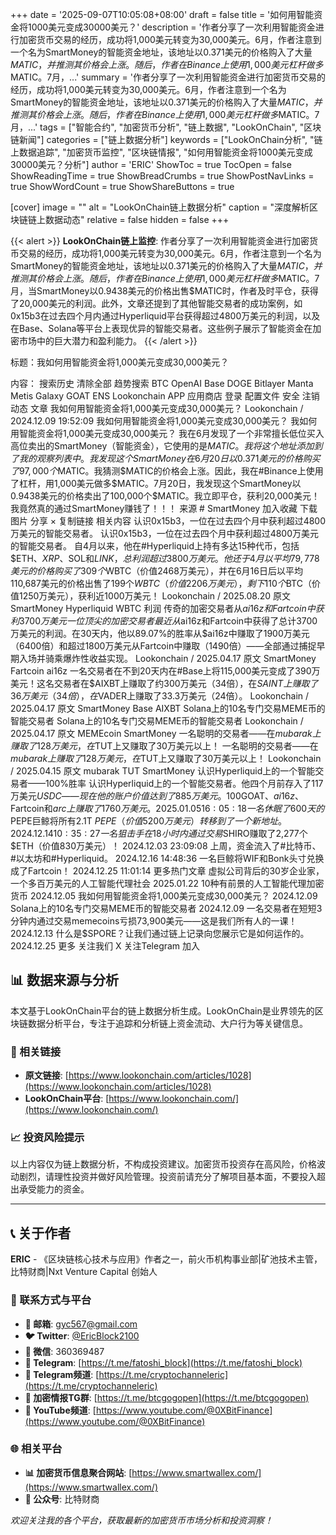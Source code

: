 +++
date = '2025-09-07T10:05:08+08:00'
draft = false
title = '如何用智能资金将1000美元变成30000美元？'
description = '作者分享了一次利用智能资金进行加密货币交易的经历，成功将1,000美元转变为30,000美元。6月，作者注意到一个名为SmartMoney的智能资金地址，该地址以0.371美元的价格购入了大量$MATIC，并推测其价格会上涨。随后，作者在Binance上使用1,000美元杠杆做多$MATIC。7月，...'
summary = '作者分享了一次利用智能资金进行加密货币交易的经历，成功将1,000美元转变为30,000美元。6月，作者注意到一个名为SmartMoney的智能资金地址，该地址以0.371美元的价格购入了大量$MATIC，并推测其价格会上涨。随后，作者在Binance上使用1,000美元杠杆做多$MATIC。7月，...'
tags = ["智能合约", "加密货币分析", "链上数据", "LookOnChain", "区块链新闻"]
categories = ["链上数据分析"]
keywords = ["LookOnChain分析", "链上数据追踪", "加密货币监控", "区块链情报", "如何用智能资金将1000美元变成30000美元？分析"]
author = 'ERIC'
ShowToc = true
TocOpen = false
ShowReadingTime = true
ShowBreadCrumbs = true
ShowPostNavLinks = true
ShowWordCount = true
ShowShareButtons = true

[cover]
image = ""
alt = "LookOnChain链上数据分析"
caption = "深度解析区块链链上数据动态"
relative = false
hidden = false
+++

{{< alert >}}
**LookOnChain链上监控**: 作者分享了一次利用智能资金进行加密货币交易的经历，成功将1,000美元转变为30,000美元。6月，作者注意到一个名为SmartMoney的智能资金地址，该地址以0.371美元的价格购入了大量$MATIC，并推测其价格会上涨。随后，作者在Binance上使用1,000美元杠杆做多$MATIC。7月，当SmartMoney以0.9438美元的价格出售$MATIC时，作者及时平仓，获得了20,000美元的利润。此外，文章还提到了其他智能交易者的成功案例，如0x15b3在过去四个月内通过Hyperliquid平台获得超过4800万美元的利润，以及在Base、Solana等平台上表现优异的智能交易者。这些例子展示了智能资金在加密市场中的巨大潜力和盈利能力。
{{< /alert >}}

标题：我如何用智能资金将1,000美元变成30,000美元？

内容：
搜索历史 清除全部 趋势搜索 BTC OpenAI Base DOGE Bitlayer Manta Metis Galaxy GOAT ENS Lookonchain APP 应用商店 登录 配置文件 安全 注销 动态 文章 我如何用智能资金将1,000美元变成30,000美元？ Lookonchain / 2024.12.09 19:52:09 我如何用智能资金将1,000美元变成30,000美元？ 我如何用智能资金将1,000美元变成30,000美元？ 我在6月发现了一个非常擅长低位买入高位卖出的SmartMoney（智能资金），它使用的是$MATIC。我将这个地址添加到了我的观察列表中。我发现这个SmartMoney在6月20日以0.371美元的价格购买了97,000个$MATIC。我猜测$MATIC的价格会上涨。因此，我在#Binance上使用了杠杆，用1,000美元做多$MATIC。7月20日，我发现这个SmartMoney以0.9438美元的价格卖出了100,000个$MATIC。我立即平仓，获利20,000美元！我竟然真的通过SmartMoney赚钱了！！！ 来源 # SmartMoney 加入收藏 下载图片 分享 × 复制链接 相关内容 认识0x15b3，一位在过去四个月中获利超过4800万美元的智能交易者。 认识0x15b3，一位在过去四个月中获利超过4800万美元的智能交易者。 自4月以来，他在#Hyperliquid上持有多达15种代币，包括$ETH、$XRP、$SOL和$LINK，总利润超过3800万美元。他还于4月以平均79,778美元的价格购买了309个$WBTC（价值2468万美元），并在6月16日后以平均110,687美元的价格出售了199个$WBTC（价值2206万美元），剩下110个$BTC（价值1250万美元），获利近1000万美元！ Lookonchain / 2025.08.20 原文 SmartMoney Hyperliquid WBTC 利润 传奇的加密交易者从$ai16z和Fartcoin中获利3700万美元 一位顶尖的加密交易者最近从$ai16z和Fartcoin中获得了总计3700万美元的利润。在30天内，他以89.07%的胜率从$ai16z中赚取了1900万美元（6400倍）和超过1800万美元从Fartcoin中赚取（1490倍）——全部通过捕捉早期入场并骑乘爆炸性收益实现。 Lookonchain / 2025.04.17 原文 SmartMoney Fartcoin ai16z 一名交易者在不到20天内在#Base上将115,000美元变成了390万美元！这名交易者在$AIXBT上赚取了约300万美元（34倍），在$SAINT上赚取了36万美元（34倍），在$VADER上赚取了33.3万美元（24倍）。 Lookonchain / 2025.04.17 原文 SmartMoney Base AIXBT Solana上的10名专门交易MEME币的智能交易者 Solana上的10名专门交易MEME币的智能交易者 Lookonchain / 2025.04.17 原文 MEMEcoin SmartMoney 一名聪明的交易者——在$mubarak上赚取了128万美元，在$TUT上又赚取了30万美元以上！ 一名聪明的交易者——在$mubarak上赚取了128万美元，在$TUT上又赚取了30万美元以上！ Lookonchain / 2025.04.15 原文 mubarak TUT SmartMoney 认识Hyperliquid上的一个智能交易者——100%胜率 认识Hyperliquid上的一个智能交易者。他四个月前存入了117万美元$USDC——现在他的账户价值达到了885万美元。100%胜率。 每一笔交易都盈利。 Lookonchain / 2025.04.10 原文 Hyperliquid SmartMoney XRP BTC ETH 热点新闻 一名交易者通过监控#Binance的新上市项目获利448,000美元！ 2024.12.13 17:37:29 一名智能#AI代币交易者在$GOAT、$ai16z、$Fartcoin和$arc上赚取了1760万美元。 2025.01.05 16:05:18 一名休眠了600天的$PEPE巨鲸将所有2.1T $PEPE（价值5200万美元）转移到了一个新地址。 2024.12.14 10:35:27 一名狙击手在18小时内通过交易$SHIRO赚取了2,277个$ETH（价值830万美元）！ 2024.12.03 23:09:08 上周，资金流入了#比特币、#以太坊和#Hyperliquid。 2024.12.16 14:48:36 一名巨鲸将WIF和Bonk头寸兑换成了Fartcoin！ 2024.12.25 11:01:14 更多热门文章 虚拟公司背后的30岁企业家，一个多百万美元的人工智能代理社会 2025.01.22 10种有前景的人工智能代理加密货币 2024.12.05 我如何用智能资金将1,000美元变成30,000美元？ 2024.12.09 Solana上的10名专门交易MEME币的智能交易者 2024.12.09 一名交易者在短短3分钟内通过交易memecoins亏损73,900美元——这是我们所有人的一课！ 2024.12.13 什么是$SPORE？让我们通过链上记录向您展示它是如何运作的。 2024.12.25 更多 关注我们 X 关注Telegram 加入

## 📊 数据来源与分析

本文基于LookOnChain平台的链上数据分析生成。LookOnChain是业界领先的区块链数据分析平台，专注于追踪和分析链上资金流动、大户行为等关键信息。

### 🔗 相关链接
- **原文链接**: [https://www.lookonchain.com/articles/1028](https://www.lookonchain.com/articles/1028)
- **LookOnChain平台**: [https://www.lookonchain.com/](https://www.lookonchain.com/)

### 📈 投资风险提示
以上内容仅为链上数据分析，不构成投资建议。加密货币投资存在高风险，价格波动剧烈，请理性投资并做好风险管理。投资前请充分了解项目基本面，不要投入超出承受能力的资金。

---

## 📞 关于作者

**ERIC** - 《区块链核心技术与应用》作者之一，前火币机构事业部|矿池技术主管，比特财商|Nxt Venture Capital 创始人

### 🔗 联系方式与平台

- **📧 邮箱**: [gyc567@gmail.com](mailto:gyc567@gmail.com)
- **🐦 Twitter**: [@EricBlock2100](https://twitter.com/EricBlock2100)
- **💬 微信**: 360369487
- **📱 Telegram**: [https://t.me/fatoshi_block](https://t.me/fatoshi_block)
- **📢 Telegram频道**: [https://t.me/cryptochanneleric](https://t.me/cryptochanneleric)
- **👥 加密情报TG群**: [https://t.me/btcgogopen](https://t.me/btcgogopen)
- **🎥 YouTube频道**: [https://www.youtube.com/@0XBitFinance](https://www.youtube.com/@0XBitFinance)

### 🌐 相关平台

- **📊 加密货币信息聚合网站**: [https://www.smartwallex.com/](https://www.smartwallex.com/)
- **📖 公众号**: 比特财商

*欢迎关注我的各个平台，获取最新的加密货币市场分析和投资洞察！*
